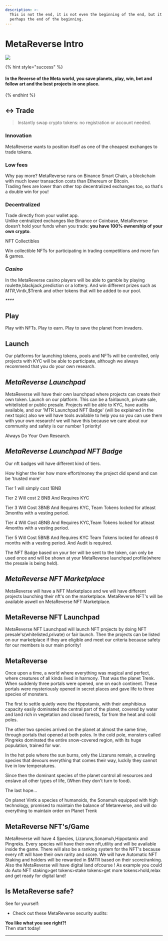 ```yaml
---
description: >-
  This is not the end, it is not even the beginning of the end, but it is
  perhaps the end of the beginning.
---
```


# MetaReverse Intro

![](<.gitbook/assets/masthead-twitter-3- (1) (1).png>)

{% hint style="success" %}
#### In the Reverse of the Meta world, you save planets, play, win, bet and follow art and the best projects in one place.
{% endhint %}

## ↔️ Trade

> Instantly swap crypto tokens: no registration or account needed.

### Innovation

MetaReverse wants to position itself as one of the cheapest exchanges to trade tokens.

### Low fees

Why pay more? MetaReverse runs on Binance Smart Chain, a blockchain with much lower transaction costs than Ethereum or Bitcoin.\
Trading fees are lower than other top decentralized exchanges too, so that's a double win for you!

### Decentralized

Trade directly from your wallet app.\
Unlike centralized exchanges like Binance or Coinbase, MetaReverse doesn’t hold your funds when you trade: **you have 100% ownership of your own crypto**.



NFT Collectibles

Win collectible NFTs for participating in trading competitions and more fun & games.

###



### _**Casino**_

In the MetaReverse casino players will be able to gamble by playing roulette,blackjack,prediction or a lottery. And win different prizes such as $MTR,$Vintk,$Trenk and other tokens that will be added to our pool.

_****_

## Play

Play with NFTs. Play to earn. Play to save the planet from invaders.

## Launch

Our platforms for launching tokens, pools and NFTs will be controlled, only projects with KYC will be able to participate, although we always recommend that you do your own research.

## _**MetaReverse Launchpad**_

MetaReverse will have their own launchpad where projects can create their own token. Launch on our platform. This can be a fairlaunch, private sale, whitelisted or public presale. Projects will be able to KYC, have audits available, and our 'MTR Launchpad NFT Badge' (will be explained in the next topic) also we will have tools available to help you so you can use them with your own research! we will have this because we care about our community and safety is our number 1 priority!

Always Do Your Own Research.

## _**MetaReverse Launchpad NFT Badge**_

Our nft badges will have different kind of tiers.&#x20;

How higher the tier how more effort/money the project did spend and can be 'trusted more'

Tier 1 will simply cost 1BNB

Tier 2 Will cost 2 BNB And Requires KYC&#x20;

Tier 3 Will Cost 3BNB And Requires KYC, Team Tokens locked for atleast 3months with a vesting period.

Tier 4 Will Cost 4BNB And Requires KYC,Team Tokens locked for atleast 4months with a vesting period.

Tier 5 Will Cost 5BNB And Requires KYC Team Tokens locked for atleast 6 months with a vesting period. And Audit is required.

The NFT Badge based on your tier will be sent to the token, can only be used once and will be shown at your MetaReverse launchpad profile(where the presale is being held).

## _**MetaReverse NFT Marketplace**_



MetaReverse will have a NFT Marketplace and we will have different projects launching their nft's on the marketplace. MetaReverse NFT's will be available aswell on MetaReverse NFT Marketplace.



## MetaReverse NFT Launchpad

MetaReverse NFT Launchpad will launch NFT projects by doing NFT presale's(whitelisted,private) or fair launch. Then the projects can be listed on our marketplace if they are eligible and meet our criteria because safety for our members is our main priority!



## MetaReverse

Once upon a time, a world where everything was magical and perfect, where creatures of all kinds lived in harmony. That was the planet Trenk. When suddenly three portals were opened, one on each continent. These portals were mysteriously opened in secret places and gave life to three species of monsters.

The first to settle quietly were the Hippotamix, with their amphibious capacity easily dominated the central part of the planet, covered by water and land rich in vegetation and closed forests, far from the heat and cold poles.

The other two species arrived on the planet at almost the same time, through portals that opened at both poles. In the cold pole, monsters called Pingreks dominated the entire snow-covered region, with its huge population, trained for war.

In the hot pole where the sun burns, only the Lizaruns remain, a crawling species that devours everything that comes their way, luckily they cannot live in low temperatures.

Since then the dominant species of the planet control all resources and enslave all other types of life, (When they don't turn to food).

The last hope...

On planet Vintk a species of humanoids, the Sonamuh equipped with high technology, promised to maintain the balance of Metareverse, and will do everything to maintain order on Planet Trenk

## MetaReverse NFT's/Game

MetaReverse will have 4 Species, Lizaruns,Sonamuh,Hippotamix and Pingreks. Every species will have their own nft,utility and will be available inside the game. There will also be a ranking system for the NFT's because every nft will have their own rarity and score. We will have Automatic NFT Staking and holders will be rewarded in $MTR based on their score/ranking. Also the MetaReverse will have digital land ofcourse ! As example you could do Auto NFT staking>get tokens>stake tokens>get more tokens>hold,relax and get ready for digital land!&#x20;



## Is MetaReverse safe?

See for yourself:

*   Check out these MetaReverse security audits:



**You like what you see right?!**\
Then start today!

***
